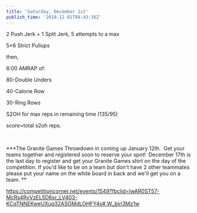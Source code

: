 ```yaml
---
title: 'Saturday, December 1st'
publish_time: '2018-12-01T04:43:36Z'
---
```


2 Push Jerk + 1 Split Jerk, 5 attempts to a max

5×6 Strict Pullups

then,

8:00 AMRAP of:

80-Double Unders

40-Calorie Row

30-Ring Rows

S2OH for max reps in remaining time (135/95)

score=total s2oh reps.

 

**\*The Granite Games Throwdown in coming up January 12th.  Get your
teams together and registered soon to reserve your spot!  December 17th
is the last day to register and get your Granite Games shirt on the day
of the competition. If you'd like to be on a team but don't have 2 other
teammates please put your name on the white board in back and we'll get
you on a team. **

<https://competitioncorner.net/events/1549?fbclid=IwAR0ST57-McRs4RyVzEL5D6sr_LV403-KCqTNNEKweUXuq32ASGMdLOHFY4s#.W_biri3Mz1w>
